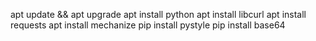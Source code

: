apt update && apt upgrade
apt install python
apt install libcurl
apt install requests
apt install mechanize
pip install pystyle
pip install base64

<!---
MEYSHA29/MEYSHA29 is a ✨ special ✨ repository because its `README.md` (this file) appears on your GitHub profile.
You can click the Preview link to take a look at your changes.
--->
